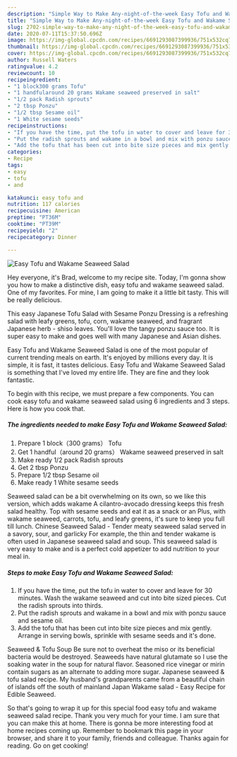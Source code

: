 ```yaml
---
description: "Simple Way to Make Any-night-of-the-week Easy Tofu and Wakame Seaweed Salad"
title: "Simple Way to Make Any-night-of-the-week Easy Tofu and Wakame Seaweed Salad"
slug: 2702-simple-way-to-make-any-night-of-the-week-easy-tofu-and-wakame-seaweed-salad
date: 2020-07-11T15:37:50.696Z
image: https://img-global.cpcdn.com/recipes/6691293087399936/751x532cq70/easy-tofu-and-wakame-seaweed-salad-recipe-main-photo.jpg
thumbnail: https://img-global.cpcdn.com/recipes/6691293087399936/751x532cq70/easy-tofu-and-wakame-seaweed-salad-recipe-main-photo.jpg
cover: https://img-global.cpcdn.com/recipes/6691293087399936/751x532cq70/easy-tofu-and-wakame-seaweed-salad-recipe-main-photo.jpg
author: Russell Waters
ratingvalue: 4.2
reviewcount: 10
recipeingredient:
- "1 block300 grams Tofu"
- "1 handfularound 20 grams Wakame seaweed preserved in salt"
- "1/2 pack Radish sprouts"
- "2 tbsp Ponzu"
- "1/2 tbsp Sesame oil"
- "1 White sesame seeds"
recipeinstructions:
- "If you have the time, put the tofu in water to cover and leave for 30 minutes. Wash the wakame seaweed and cut into bite sized pieces. Cut the radish sprouts into thirds."
- "Put the radish sprouts and wakame in a bowl and mix with ponzu sauce and sesame oil."
- "Add the tofu that has been cut into bite size pieces and mix gently. Arrange in serving bowls, sprinkle with sesame seeds and it&#39;s done."
categories:
- Recipe
tags:
- easy
- tofu
- and

katakunci: easy tofu and 
nutrition: 117 calories
recipecuisine: American
preptime: "PT36M"
cooktime: "PT39M"
recipeyield: "2"
recipecategory: Dinner

---
```



![Easy Tofu and Wakame Seaweed Salad](https://img-global.cpcdn.com/recipes/6691293087399936/751x532cq70/easy-tofu-and-wakame-seaweed-salad-recipe-main-photo.jpg)

Hey everyone, it's Brad, welcome to my recipe site. Today, I'm gonna show you how to make a distinctive dish, easy tofu and wakame seaweed salad. One of my favorites. For mine, I am going to make it a little bit tasty. This will be really delicious.

This easy Japanese Tofu Salad with Sesame Ponzu Dressing is a refreshing salad with leafy greens, tofu, corn, wakame seaweed, and fragrant Japanese herb - shiso leaves. You&#39;ll love the tangy ponzu sauce too. It is super easy to make and goes well with many Japanese and Asian dishes.

Easy Tofu and Wakame Seaweed Salad is one of the most popular of current trending meals on earth. It's enjoyed by millions every day. It is simple, it is fast, it tastes delicious. Easy Tofu and Wakame Seaweed Salad is something that I've loved my entire life. They are fine and they look fantastic.


To begin with this recipe, we must prepare a few components. You can cook easy tofu and wakame seaweed salad using 6 ingredients and 3 steps. Here is how you cook that.

<!--inarticleads1-->

##### The ingredients needed to make Easy Tofu and Wakame Seaweed Salad:

1. Prepare 1 block（300 grams） Tofu
1. Get 1 handful（around 20 grams） Wakame seaweed preserved in salt
1. Make ready 1/2 pack Radish sprouts
1. Get 2 tbsp Ponzu
1. Prepare 1/2 tbsp Sesame oil
1. Make ready 1 White sesame seeds


Seaweed salad can be a bit overwhelming on its own, so we like this version, which adds wakame A cilantro-avocado dressing keeps this fresh salad healthy. Top with sesame seeds and eat it as a snack or an Plus, with wakame seaweed, carrots, tofu, and leafy greens, it&#39;s sure to keep you full till lunch. Chinese Seaweed Salad - Tender meaty seaweed salad served in a savory, sour, and garlicky For example, the thin and tender wakame is often used in Japanese seaweed salad and soup. This seaweed salad is very easy to make and is a perfect cold appetizer to add nutrition to your meal in. 

<!--inarticleads2-->

##### Steps to make Easy Tofu and Wakame Seaweed Salad:

1. If you have the time, put the tofu in water to cover and leave for 30 minutes. Wash the wakame seaweed and cut into bite sized pieces. Cut the radish sprouts into thirds.
1. Put the radish sprouts and wakame in a bowl and mix with ponzu sauce and sesame oil.
1. Add the tofu that has been cut into bite size pieces and mix gently. Arrange in serving bowls, sprinkle with sesame seeds and it&#39;s done.


Seaweed &amp; Tofu Soup Be sure not to overheat the miso or its beneficial bacteria would be destroyed. Seaweeds have natural glutamate so I use the soaking water in the soup for natural flavor. Seasoned rice vinegar or mirin contain sugars as an alternate to adding more sugar. Japanese seaweed &amp; tofu salad recipe. My husband&#39;s grandparents came from a beautiful chain of islands off the south of mainland Japan Wakame salad - Easy Recipe for Edible Seaweed. 

So that's going to wrap it up for this special food easy tofu and wakame seaweed salad recipe. Thank you very much for your time. I am sure that you can make this at home. There is gonna be more interesting food at home recipes coming up. Remember to bookmark this page in your browser, and share it to your family, friends and colleague. Thanks again for reading. Go on get cooking!
